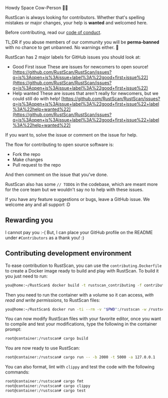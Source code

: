 Howdy Space Cow-Person 🤠🌌

RustScan is always looking for contributors. Whether that's spelling mistakes
or major changes, your help is **wanted** and welcomed here.

Before contributing, read our [code of conduct](https://github.com/RustScan/RustScan/blob/master/CODE_OF_CONDUCT.md).

TL;DR if you abuse members of our community you will be **perma-banned** with
no chance to get unbanned. No warnings either. 🤗

RustScan has 2 major labels for GitHub issues you should look at:

- Good First issue
  These are issues for newcomers to open source!
  [https://github.com/RustScan/RustScan/issues?q=is%3Aopen+is%3Aissue+label%3A%22good+first+issue%22](https://github.com/RustScan/RustScan/issues?q=is%3Aopen+is%3Aissue+label%3A%22good+first+issue%22)
- Help wanted
  These are issues that aren't really for newcomers, but we could still do with help!
  [https://github.com/RustScan/RustScan/issues?q=is%3Aopen+is%3Aissue+label%3A%22good+first+issue%22+label%3A%22help+wanted%22](https://github.com/RustScan/RustScan/issues?q=is%3Aopen+is%3Aissue+label%3A%22good+first+issue%22+label%3A%22help+wanted%22)

If you want to, solve the issue or comment on the issue for help.

The flow for contributing to open source software is:

- Fork the repo
- Make changes
- Pull request to the repo

And then comment on the issue that you've done.

RustScan also has some `// TODO`s in the codebase, which are meant more for the
core team but we wouldn't say no to help with these issues.

If you have any feature suggestions or bugs, leave a GitHub issue. We welcome
any and all support :D

## Rewarding you

I cannot pay you :-( But, I can place your GitHub profile on the README under
`#Contributors` as a thank you! :)

## Contributing development environment

To ease contribution to RustScan, you can use the `contributing.Dockerfile` to
create a Docker image ready to build and play with RustScan. To build it you
just need to run:

```bash
you@home:~/RustScan$ docker build -t rustscan_contributing -f contributing.Dockerfile
```

Then you need to run the container with a volume so it can access, _with read
and write permissions_, to RustScan files:

```bash
you@home:~/RustScan$ docker run -ti --rm -v "$PWD":/rustscan -w /rustscan rustscan_contributing bash
```

You can now modify RustScan files with your favorite editor, once you want to
compile and test your modifications, type the following in the container prompt:

```bash
root@container:/rustscan# cargo build
```

You are now ready to use RustScan:

```bash
root@container:/rustscan# cargo run -- -b 2000 -t 5000 -a 127.0.0.1
```

You can also format, lint with `clippy` and test the code with the following
commands:

```bash
root@container:/rustscan# cargo fmt
root@container:/rustscan# cargo clippy
root@container:/rustscan# cargo test
```
